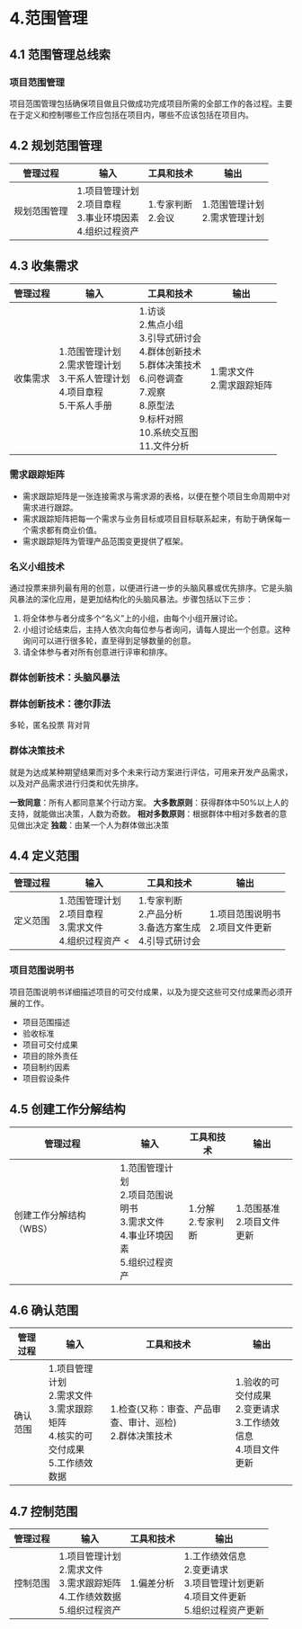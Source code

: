 # 4.范围管理

## 4.1 范围管理总线索

### 项目范围管理

项目范围管理包括确保项目做且只做成功完成项目所需的全部工作的各过程。主要在于定义和控制哪些工作应包括在项目内，哪些不应该包括在项目内。

## 4.2 规划范围管理

|管理过程|输入|工具和技术|输出|
|--|--|--|--|
|规划范围管理|1.项目管理计划 <br/> 2.项目章程 <br/>3.事业环境因素<br/>4.组织过程资产 | 1.专家判断  <br/> 2.会议 | 1.范围管理计划 <br> 2.需求管理计划  |

## 4.3 收集需求

|管理过程|输入|工具和技术|输出|
|--|--|--|--|
|收集需求|1.范围管理计划 <br/> 2.需求管理计划 <br/>3.干系人管理计划<br/>4.项目章程 <br/>5.干系人手册 | 1.访谈  <br/> 2.焦点小组 <br/> 3.引导式研讨会 <br/>4.群体创新技术  <br/> 5.群体决策技术  <br/> 6.问卷调查  <br/> 7.观察  <br/>8.原型法  <br/>9.标杆对照 <br/> 10.系统交互图<br/> 11.文件分析 | 1.需求文件 <br> 2.需求跟踪矩阵  |

### 需求跟踪矩阵

- 需求跟踪矩阵是一张连接需求与需求源的表格，以便在整个项目生命周期中对需求进行跟踪。
- 需求跟踪矩阵把每一个需求与业务目标或项目目标联系起来，有助于确保每一个需求都有商业价值。
- 需求跟踪矩阵为管理产品范围变更提供了框架。

### 名义小组技术

通过投票来排列最有用的创意，以便进行进一步的头脑风暴或优先排序。它是头脑风暴法的深化应用，是更加结构化的头脑风暴法。步骤包括以下三步：

1. 将全体参与者分成多个“名义”上的小组，由每个小组开展讨论。
2. 小组讨论结束后，主持人依次向每位参与者询问，请每人提出一个创意。这种询问可以进行很多轮，直至得到足够数量的创意。
3. 请全体参与者对所有创意进行评审和排序。

### 群体创新技术：头脑风暴法

### 群体创新技术：德尔菲法

多轮，匿名投票
背对背

### 群体决策技术

就是为达成某种期望结果而对多个未来行动方案进行评估，可用来开发产品需求，以及对产品需求进行归类和优先排序。

**一致同意**：所有人都同意某个行动方案。
**大多数原则**：获得群体中50%以上人的支持，就能做出决策，人数为奇数。
**相对多数原则**：根据群体中相对多数者的意见做出决定
**独裁**：由某一个人为群体做出决策

## 4.4 定义范围

|管理过程|输入|工具和技术|输出|
|--|--|--|--|
|定义范围|1.范围管理计划 <br/> 2.项目章程 <br/>3.需求文件<br/>4.组织过程资产 < | 1.专家判断  <br/> 2.产品分析 <br/> 3.备选方案生成 <br/>4.引导式研讨会  | 1.项目范围说明书 <br> 2.项目文件更新  |

### 项目范围说明书

项目范围说明书详细描述项目的可交付成果，以及为提交这些可交付成果而必须开展的工作。

- 项目范围描述
- 验收标准
- 项目可交付成果
- 项目的除外责任
- 项目制约因素
- 项目假设条件

## 4.5 创建工作分解结构

|管理过程|输入|工具和技术|输出|
|--|--|--|--|
|创建工作分解结构（WBS）|1.范围管理计划 <br/> 2.项目范围说明书 <br/>3.需求文件<br/>4.事业环境因素<br/>5.组织过程资产 | 1.分解<br/>2.专家判断<br/>  | 1.范围基准 <br> 2.项目文件更新  |

## 4.6 确认范围

|管理过程|输入|工具和技术|输出|
|--|--|--|--|
|确认范围|1.项目管理计划 <br/>2.需求文件<br/>3.需求跟踪矩阵<br/>4.核实的可交付成果<br/> 5.工作绩效数据 | 1.检查(又称：审查、产品审查、审计、巡检)<br/>2.群体决策技术<br/>  | 1.验收的可交付成果<br/>2.变更请求 <br/> 3.工作绩效信息 <br> 4.项目文件更新  |

## 4.7 控制范围

|管理过程|输入|工具和技术|输出|
|--|--|--|--|
|控制范围|1.项目管理计划 <br/>2.需求文件<br/>3.需求跟踪矩阵<br/> 4.工作绩效数据<br/>5.组织过程资产<br/> | 1.偏差分析<br/>  | 1.工作绩效信息<br/>2.变更请求 <br/> 3.项目管理计划更新<br> 4.项目文件更新 <br/> 5.组织过程资产更新 |